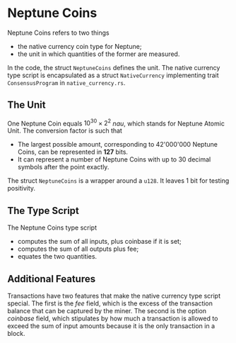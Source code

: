 # Neptune Coins

Neptune Coins refers to two things
 - the native currency coin type for Neptune;
 - the unit in which quantities of the former are measured.

In the code, the struct `NeptuneCoins` defines the unit. The native currency type script is encapsulated as a struct `NativeCurrency` implementing trait `ConsensusProgram` in `native_currency.rs`.

## The Unit

One Neptune Coin equals $10^{30} \times 2^2$ *nau*, which stands for Neptune Atomic Unit. The conversion factor is such that
 - The largest possible amount, corresponding to 42'000'000 Neptune Coins, can be represented in **127** bits.
 - It can represent a number of Neptune Coins with up to 30 decimal symbols after the point exactly.

The struct `NeptuneCoins` is a wrapper around a `u128`. It leaves 1 bit for testing positivity.

## The Type Script

The Neptune Coins type script
 - computes the sum of all inputs, plus coinbase if it is set;
 - computes the sum of all outputs plus fee;
 - equates the two quantities.

## Additional Features

Transactions have two features that make the native currency type script special. The first is the *fee* field, which is the excess of the transaction balance that can be captured by the miner. The second is the option *coinbase* field, which stipulates by how much a transaction is allowed to exceed the sum of input amounts because it is the only transaction in a block.